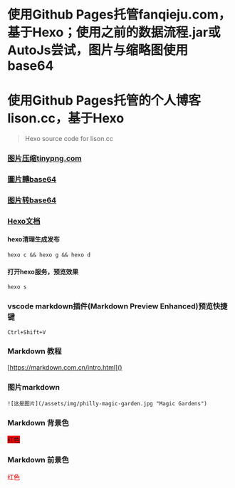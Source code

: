# 使用Github Pages托管fanqieju.com，基于Hexo；使用之前的数据流程.jar或AutoJs尝试，图片与缩略图使用base64


# 使用Github Pages托管的个人博客lison.cc，基于Hexo
> Hexo source code for lison.cc

### [图片压缩tinypng.com](https://tinypng.com/)
### [圖片轉base64](http://www.jsons.cn/img2base64/)
### [图片转base64](https://tool.jisuapi.com/pic2base64.html)

### [Hexo文档](https://hexo.io/zh-cn/docs/writing)

#### hexo清理生成发布
``` hexo c && hexo g && hexo d ```


#### 打开hexo服务，预览效果
``` hexo s ```

### vscode markdown插件(Markdown Preview Enhanced)预览快捷键 
```
Ctrl+Shift+V
```


### Markdown 教程
[https://markdown.com.cn/intro.html]()

### 图片markdown
```
![这是图片](/assets/img/philly-magic-garden.jpg "Magic Gardens")
```

### Markdown 背景色
<font style="background: red">红色</font>
### Markdown 前景色
<font style="color: red">红色</font>
